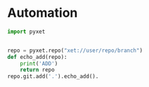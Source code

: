 # Automation

```python
import pyxet


repo = pyxet.repo("xet://user/repo/branch")
def echo_add(repo):
    print('ADD')
    return repo
repo.git.add('.').echo_add().
```
